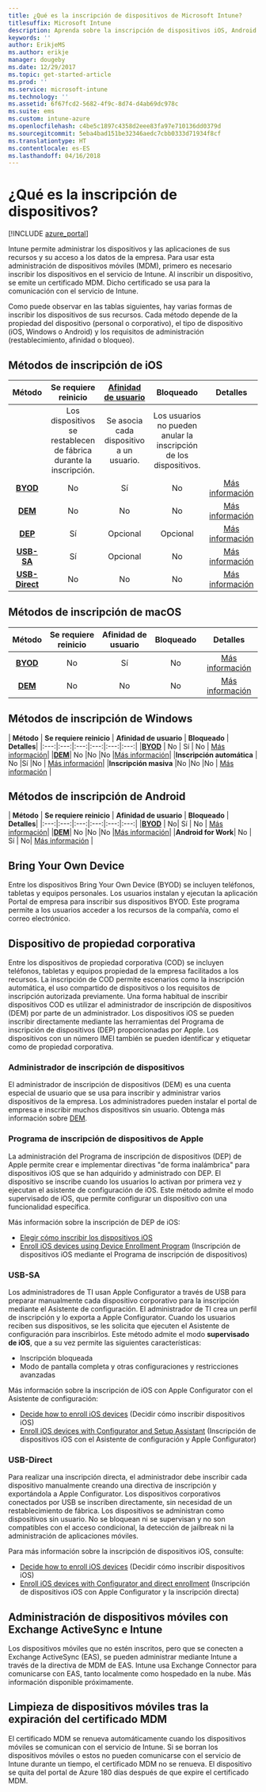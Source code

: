 ```yaml
---
title: ¿Qué es la inscripción de dispositivos de Microsoft Intune?
titlesuffix: Microsoft Intune
description: Aprenda sobre la inscripción de dispositivos iOS, Android y Windows.
keywords: ''
author: ErikjeMS
ms.author: erikje
manager: dougeby
ms.date: 12/29/2017
ms.topic: get-started-article
ms.prod: ''
ms.service: microsoft-intune
ms.technology: ''
ms.assetid: 6f67fcd2-5682-4f9c-8d74-d4ab69dc978c
ms.suite: ems
ms.custom: intune-azure
ms.openlocfilehash: c4be5c1897c4358d2eee83fa97e710136dd0379d
ms.sourcegitcommit: 5eba4bad151be32346aedc7cbb0333d71934f8cf
ms.translationtype: HT
ms.contentlocale: es-ES
ms.lasthandoff: 04/16/2018
---
```

# <a name="what-is-device-enrollment"></a>¿Qué es la inscripción de dispositivos?
[!INCLUDE [azure_portal](./includes/azure_portal.md)]

Intune permite administrar los dispositivos y las aplicaciones de sus recursos y su acceso a los datos de la empresa. Para usar esta administración de dispositivos móviles (MDM), primero es necesario inscribir los dispositivos en el servicio de Intune. Al inscribir un dispositivo, se emite un certificado MDM. Dicho certificado se usa para la comunicación con el servicio de Intune.

Como puede observar en las tablas siguientes, hay varias formas de inscribir los dispositivos de sus recursos. Cada método depende de la propiedad del dispositivo (personal o corporativo), el tipo de dispositivo (iOS, Windows o Android) y los requisitos de administración (restablecimiento, afinidad o bloqueo).

## <a name="ios-enrollment-methods"></a>Métodos de inscripción de iOS

| **Método** |  **Se requiere reinicio** |    [**Afinidad de usuario**](device-enrollment-program-enroll-ios.md#create-an-apple-enrollment-profile) |   **Bloqueado** | **Detalles** |
|:---:|:---:|:---:|:---:|:---:|
| | Los dispositivos se restablecen de fábrica durante la inscripción. |  Se asocia cada dispositivo a un usuario.| Los usuarios no pueden anular la inscripción de los dispositivos.  | |
|**[BYOD](#bring-your-own-device)** | No|   Sí |   No | [Más información](./apple-mdm-push-certificate-get.md)|
|**[DEM](#device-enrollment-manager)**| No |No |No  | [Más información](./device-enrollment-program-enroll-ios.md)|
|**[DEP](#apple-device-enrollment-program)**|   Sí |   Opcional |  Opcional|[Más información](./device-enrollment-program-enroll-ios.md)|
|**[USB-SA](#usb-sa)**| Sí |   Opcional |  No| [Más información](./apple-configurator-setup-assistant-enroll-ios.md)|
|**[USB-Direct](#usb-direct)**| No |    No  | No|[Más información](./apple-configurator-direct-enroll-ios.md)|

## <a name="macos-enrollment-methods"></a>Métodos de inscripción de macOS

| **Método** |  **Se requiere reinicio** |  **Afinidad de usuario** | **Bloqueado** | **Detalles**|
|:---:|:---:|:---:|:---:|:---:|
|**[BYOD](#bring-your-own-device)** | No| Sí | No | [Más información](./macos-enroll.md)|
|**[DEM](#device-enrollment-manager)**| No |No |No  | [Más información](./device-enrollment-manager-enroll.md)|


## <a name="windows-enrollment-methods"></a>Métodos de inscripción de Windows

| **Método** |  **Se requiere reinicio** |    **Afinidad de usuario**   |   **Bloqueado** | **Detalles**|
|:---:|:---:|:---:|:---:|:---:|:---:|
|**[BYOD](#bring-your-own-device)** | No |  Sí |   No | [Más información](windows-enroll.md)|
|**[DEM](#device-enrollment-manager)**| No |No |No  |[Más información](device-enrollment-manager-enroll.md)|
|**Inscripción automática** | No |Sí |No | [Más información](./windows-enroll.md#enable-windows-10-automatic-enrollment)|
|**Inscripción masiva** |No |No |No | [Más información](./windows-bulk-enroll.md) |

## <a name="android-enrollment-methods"></a>Métodos de inscripción de Android

| **Método** |  **Se requiere reinicio** |    **Afinidad de usuario**   |   **Bloqueado** | **Detalles**|
|:---:|:---:|:---:|:---:|:---:|:---:|
|**[BYOD](#bring-your-own-device)** | No|   Sí |   No | [Más información](./android-enroll.md)|
|**[DEM](#device-enrollment-manager)**| No |No |No  |[Más información](./device-enrollment-manager-enroll.md)|
|**Android for Work**| No | Sí | No| [Más información](./android-enroll.md#enable-enrollment-of-android-for-work-devices) |


## <a name="bring-your-own-device"></a>Bring Your Own Device
Entre los dispositivos Bring Your Own Device (BYOD) se incluyen teléfonos, tabletas y equipos personales. Los usuarios instalan y ejecutan la aplicación Portal de empresa para inscribir sus dispositivos BYOD. Este programa permite a los usuarios acceder a los recursos de la compañía, como el correo electrónico.

## <a name="corporate-owned-device"></a>Dispositivo de propiedad corporativa
Entre los dispositivos de propiedad corporativa (COD) se incluyen teléfonos, tabletas y equipos propiedad de la empresa facilitados a los recursos. La inscripción de COD permite escenarios como la inscripción automática, el uso compartido de dispositivos o los requisitos de inscripción autorizada previamente. Una forma habitual de inscribir dispositivos COD es utilizar el administrador de inscripción de dispositivos (DEM) por parte de un administrador. Los dispositivos iOS se pueden inscribir directamente mediante las herramientas del Programa de inscripción de dispositivos (DEP) proporcionadas por Apple. Los dispositivos con un número IMEI también se pueden identificar y etiquetar como de propiedad corporativa.

### <a name="device-enrollment-manager"></a>Administrador de inscripción de dispositivos
El administrador de inscripción de dispositivos (DEM) es una cuenta especial de usuario que se usa para inscribir y administrar varios dispositivos de la empresa. Los administradores pueden instalar el portal de empresa e inscribir muchos dispositivos sin usuario. Obtenga más información sobre [DEM](./device-enrollment-manager-enroll.md).

### <a name="apple-device-enrollment-program"></a>Programa de inscripción de dispositivos de Apple
La administración del Programa de inscripción de dispositivos (DEP) de Apple permite crear e implementar directivas "de forma inalámbrica" para dispositivos iOS que se han adquirido y administrado con DEP. El dispositivo se inscribe cuando los usuarios lo activan por primera vez y ejecutan el asistente de configuración de iOS. Este método admite el modo supervisado de iOS, que permite configurar un dispositivo con una funcionalidad específica.

Más información sobre la inscripción de DEP de iOS:

- [Elegir cómo inscribir los dispositivos iOS](ios-enroll.md)
- [Enroll iOS devices using Device Enrollment Program](https://docs.microsoft.com/intune/device-restrictions-ios#device-enrollment-program) (Inscripción de dispositivos iOS mediante el Programa de inscripción de dispositivos)

### <a name="usb-sa"></a>USB-SA
Los administradores de TI usan Apple Configurator a través de USB para preparar manualmente cada dispositivo corporativo para la inscripción mediante el Asistente de configuración. El administrador de TI crea un perfil de inscripción y lo exporta a Apple Configurator. Cuando los usuarios reciben sus dispositivos, se les solicita que ejecuten el Asistente de configuración para inscribirlos. Este método admite el modo **supervisado de iOS**, que a su vez permite las siguientes características:
  - Inscripción bloqueada
  - Modo de pantalla completa y otras configuraciones y restricciones avanzadas

Más información sobre la inscripción de iOS con Apple Configurator con el Asistente de configuración:

- [Decide how to enroll iOS devices](enrollment-method-choose-ios.md) (Decidir cómo inscribir dispositivos iOS)
- [Enroll iOS devices with Configurator and Setup Assistant](apple-configurator-setup-assistant-enroll-ios.md) (Inscripción de dispositivos iOS con el Asistente de configuración y Apple Configurator)

### <a name="usb-direct"></a>USB-Direct
Para realizar una inscripción directa, el administrador debe inscribir cada dispositivo manualmente creando una directiva de inscripción y exportándola a Apple Configurator. Los dispositivos corporativos conectados por USB se inscriben directamente, sin necesidad de un restablecimiento de fábrica. Los dispositivos se administran como dispositivos sin usuario. No se bloquean ni se supervisan y no son compatibles con el acceso condicional, la detección de jailbreak ni la administración de aplicaciones móviles.

Para más información sobre la inscripción de dispositivos iOS, consulte:

- [Decide how to enroll iOS devices](enrollment-method-choose-ios.md) (Decidir cómo inscribir dispositivos iOS)
- [Enroll iOS devices with Configurator and direct enrollment](apple-configurator-direct-enroll-ios.md) (Inscripción de dispositivos iOS con Apple Configurator y la inscripción directa)

## <a name="mobile-device-management-with-exchange-activesync-and-intune"></a>Administración de dispositivos móviles con Exchange ActiveSync e Intune
Los dispositivos móviles que no estén inscritos, pero que se conecten a Exchange ActiveSync (EAS), se pueden administrar mediante Intune a través de la directiva de MDM de EAS. Intune usa Exchange Connector para comunicarse con EAS, tanto localmente como hospedado en la nube. Más información disponible próximamente.

## <a name="mobile-device-cleanup-after-mdm-certificate-expiration"></a>Limpieza de dispositivos móviles tras la expiración del certificado MDM

El certificado MDM se renueva automáticamente cuando los dispositivos móviles se comunican con el servicio de Intune. Si se borran los dispositivos móviles o estos no pueden comunicarse con el servicio de Intune durante un tiempo, el certificado MDM no se renueva. El dispositivo se quita del portal de Azure 180 días después de que expire el certificado MDM.
